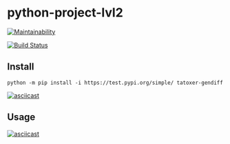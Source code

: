 # python-project-lvl2
[![Maintainability](https://api.codeclimate.com/v1/badges/062b0c622abd1459f96b/maintainability)](https://codeclimate.com/github/Tatoxer/python-project-lvl2/maintainability)

[![Build Status](https://travis-ci.org/Tatoxer/python-project-lvl2.svg?branch=master)](https://travis-ci.org/Tatoxer/python-project-lvl2)
## Install
```
python -m pip install -i https://test.pypi.org/simple/ tatoxer-gendiff
```
[![asciicast](https://asciinema.org/a/dNlIH1b0Be5ibGw3wDveH1eTu.svg)](https://asciinema.org/a/dNlIH1b0Be5ibGw3wDveH1eTu)

## Usage

[![asciicast](https://asciinema.org/a/HaPwddw3A5iTQpV8TXDfS3Xvr.svg)](https://asciinema.org/a/HaPwddw3A5iTQpV8TXDfS3Xvr)
